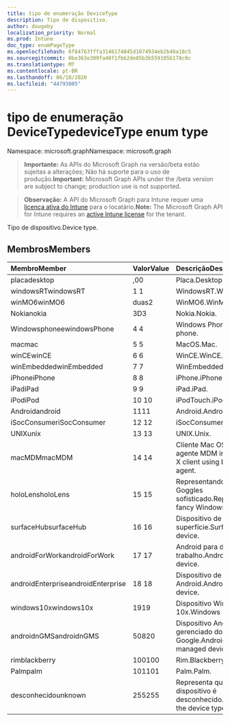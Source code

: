 ```yaml
---
title: tipo de enumeração DeviceType
description: Tipo de dispositivo.
author: dougeby
localization_priority: Normal
ms.prod: Intune
doc_type: enumPageType
ms.openlocfilehash: 6f84763fffa3146174845d1074934eb2b40a18c5
ms.sourcegitcommit: 0be363e309fa40f1fbb2de85b3b559105b178c0c
ms.translationtype: MT
ms.contentlocale: pt-BR
ms.lasthandoff: 06/18/2020
ms.locfileid: "44793805"
---
```

# <a name="devicetype-enum-type"></a><span data-ttu-id="890c0-103">tipo de enumeração DeviceType</span><span class="sxs-lookup"><span data-stu-id="890c0-103">deviceType enum type</span></span>

<span data-ttu-id="890c0-104">Namespace: microsoft.graph</span><span class="sxs-lookup"><span data-stu-id="890c0-104">Namespace: microsoft.graph</span></span>

> <span data-ttu-id="890c0-105">**Importante:** As APIs do Microsoft Graph na versão/beta estão sujeitas a alterações; Não há suporte para o uso de produção.</span><span class="sxs-lookup"><span data-stu-id="890c0-105">**Important:** Microsoft Graph APIs under the /beta version are subject to change; production use is not supported.</span></span>

> <span data-ttu-id="890c0-106">**Observação:** A API do Microsoft Graph para Intune requer uma [licença ativa do Intune](https://go.microsoft.com/fwlink/?linkid=839381) para o locatário.</span><span class="sxs-lookup"><span data-stu-id="890c0-106">**Note:** The Microsoft Graph API for Intune requires an [active Intune license](https://go.microsoft.com/fwlink/?linkid=839381) for the tenant.</span></span>

<span data-ttu-id="890c0-107">Tipo de dispositivo.</span><span class="sxs-lookup"><span data-stu-id="890c0-107">Device type.</span></span>

## <a name="members"></a><span data-ttu-id="890c0-108">Membros</span><span class="sxs-lookup"><span data-stu-id="890c0-108">Members</span></span>
|<span data-ttu-id="890c0-109">Membro</span><span class="sxs-lookup"><span data-stu-id="890c0-109">Member</span></span>|<span data-ttu-id="890c0-110">Valor</span><span class="sxs-lookup"><span data-stu-id="890c0-110">Value</span></span>|<span data-ttu-id="890c0-111">Descrição</span><span class="sxs-lookup"><span data-stu-id="890c0-111">Description</span></span>|
|:---|:---|:---|
|<span data-ttu-id="890c0-112">placa</span><span class="sxs-lookup"><span data-stu-id="890c0-112">desktop</span></span>|<span data-ttu-id="890c0-113">,0</span><span class="sxs-lookup"><span data-stu-id="890c0-113">0</span></span>|<span data-ttu-id="890c0-114">Placa.</span><span class="sxs-lookup"><span data-stu-id="890c0-114">Desktop.</span></span>|
|<span data-ttu-id="890c0-115">windowsRT</span><span class="sxs-lookup"><span data-stu-id="890c0-115">windowsRT</span></span>|<span data-ttu-id="890c0-116">1 </span><span class="sxs-lookup"><span data-stu-id="890c0-116">1</span></span>|<span data-ttu-id="890c0-117">WindowsRT.</span><span class="sxs-lookup"><span data-stu-id="890c0-117">WindowsRT.</span></span>|
|<span data-ttu-id="890c0-118">winMO6</span><span class="sxs-lookup"><span data-stu-id="890c0-118">winMO6</span></span>|<span data-ttu-id="890c0-119">duas</span><span class="sxs-lookup"><span data-stu-id="890c0-119">2</span></span>|<span data-ttu-id="890c0-120">WinMO6.</span><span class="sxs-lookup"><span data-stu-id="890c0-120">WinMO6.</span></span>|
|<span data-ttu-id="890c0-121">Nokia</span><span class="sxs-lookup"><span data-stu-id="890c0-121">nokia</span></span>|<span data-ttu-id="890c0-122">3D</span><span class="sxs-lookup"><span data-stu-id="890c0-122">3</span></span>|<span data-ttu-id="890c0-123">Nokia.</span><span class="sxs-lookup"><span data-stu-id="890c0-123">Nokia.</span></span>|
|<span data-ttu-id="890c0-124">Windowsphonee</span><span class="sxs-lookup"><span data-stu-id="890c0-124">windowsPhone</span></span>|<span data-ttu-id="890c0-125">4 </span><span class="sxs-lookup"><span data-stu-id="890c0-125">4</span></span>|<span data-ttu-id="890c0-126">Windows Phone.</span><span class="sxs-lookup"><span data-stu-id="890c0-126">Windows phone.</span></span>|
|<span data-ttu-id="890c0-127">mac</span><span class="sxs-lookup"><span data-stu-id="890c0-127">mac</span></span>|<span data-ttu-id="890c0-128">5 </span><span class="sxs-lookup"><span data-stu-id="890c0-128">5</span></span>|<span data-ttu-id="890c0-129">MacOS.</span><span class="sxs-lookup"><span data-stu-id="890c0-129">Mac.</span></span>|
|<span data-ttu-id="890c0-130">winCE</span><span class="sxs-lookup"><span data-stu-id="890c0-130">winCE</span></span>|<span data-ttu-id="890c0-131">6 </span><span class="sxs-lookup"><span data-stu-id="890c0-131">6</span></span>|<span data-ttu-id="890c0-132">WinCE.</span><span class="sxs-lookup"><span data-stu-id="890c0-132">WinCE.</span></span>|
|<span data-ttu-id="890c0-133">winEmbedded</span><span class="sxs-lookup"><span data-stu-id="890c0-133">winEmbedded</span></span>|<span data-ttu-id="890c0-134">7 </span><span class="sxs-lookup"><span data-stu-id="890c0-134">7</span></span>|<span data-ttu-id="890c0-135">WinEmbedded.</span><span class="sxs-lookup"><span data-stu-id="890c0-135">WinEmbedded.</span></span>|
|<span data-ttu-id="890c0-136">iPhone</span><span class="sxs-lookup"><span data-stu-id="890c0-136">iPhone</span></span>|<span data-ttu-id="890c0-137">8 </span><span class="sxs-lookup"><span data-stu-id="890c0-137">8</span></span>|<span data-ttu-id="890c0-138">iPhone.</span><span class="sxs-lookup"><span data-stu-id="890c0-138">iPhone.</span></span>|
|<span data-ttu-id="890c0-139">iPad</span><span class="sxs-lookup"><span data-stu-id="890c0-139">iPad</span></span>|<span data-ttu-id="890c0-140">9 </span><span class="sxs-lookup"><span data-stu-id="890c0-140">9</span></span>|<span data-ttu-id="890c0-141">iPad.</span><span class="sxs-lookup"><span data-stu-id="890c0-141">iPad.</span></span>|
|<span data-ttu-id="890c0-142">iPod</span><span class="sxs-lookup"><span data-stu-id="890c0-142">iPod</span></span>|<span data-ttu-id="890c0-143">10 </span><span class="sxs-lookup"><span data-stu-id="890c0-143">10</span></span>|<span data-ttu-id="890c0-144">iPodTouch.</span><span class="sxs-lookup"><span data-stu-id="890c0-144">iPodTouch.</span></span>|
|<span data-ttu-id="890c0-145">Android</span><span class="sxs-lookup"><span data-stu-id="890c0-145">android</span></span>|<span data-ttu-id="890c0-146">11</span><span class="sxs-lookup"><span data-stu-id="890c0-146">11</span></span>|<span data-ttu-id="890c0-147">Android.</span><span class="sxs-lookup"><span data-stu-id="890c0-147">Android.</span></span>|
|<span data-ttu-id="890c0-148">iSocConsumer</span><span class="sxs-lookup"><span data-stu-id="890c0-148">iSocConsumer</span></span>|<span data-ttu-id="890c0-149">12 </span><span class="sxs-lookup"><span data-stu-id="890c0-149">12</span></span>|<span data-ttu-id="890c0-150">iSocConsumer.</span><span class="sxs-lookup"><span data-stu-id="890c0-150">iSocConsumer.</span></span>|
|<span data-ttu-id="890c0-151">UNIX</span><span class="sxs-lookup"><span data-stu-id="890c0-151">unix</span></span>|<span data-ttu-id="890c0-152">13 </span><span class="sxs-lookup"><span data-stu-id="890c0-152">13</span></span>|<span data-ttu-id="890c0-153">UNIX.</span><span class="sxs-lookup"><span data-stu-id="890c0-153">Unix.</span></span>|
|<span data-ttu-id="890c0-154">macMDM</span><span class="sxs-lookup"><span data-stu-id="890c0-154">macMDM</span></span>|<span data-ttu-id="890c0-155">14 </span><span class="sxs-lookup"><span data-stu-id="890c0-155">14</span></span>|<span data-ttu-id="890c0-156">Cliente Mac OS X usando o agente MDM interno.</span><span class="sxs-lookup"><span data-stu-id="890c0-156">Mac OS X client using built in MDM agent.</span></span>|
|<span data-ttu-id="890c0-157">holoLens</span><span class="sxs-lookup"><span data-stu-id="890c0-157">holoLens</span></span>|<span data-ttu-id="890c0-158">15 </span><span class="sxs-lookup"><span data-stu-id="890c0-158">15</span></span>|<span data-ttu-id="890c0-159">Representando o Windows 10 Goggles sofisticado.</span><span class="sxs-lookup"><span data-stu-id="890c0-159">Representing the fancy Windows 10 goggles.</span></span>|
|<span data-ttu-id="890c0-160">surfaceHub</span><span class="sxs-lookup"><span data-stu-id="890c0-160">surfaceHub</span></span>|<span data-ttu-id="890c0-161">16 </span><span class="sxs-lookup"><span data-stu-id="890c0-161">16</span></span>|<span data-ttu-id="890c0-162">Dispositivo de HUB de superfície.</span><span class="sxs-lookup"><span data-stu-id="890c0-162">Surface HUB device.</span></span>|
|<span data-ttu-id="890c0-163">androidForWork</span><span class="sxs-lookup"><span data-stu-id="890c0-163">androidForWork</span></span>|<span data-ttu-id="890c0-164">17 </span><span class="sxs-lookup"><span data-stu-id="890c0-164">17</span></span>|<span data-ttu-id="890c0-165">Android para dispositivo de trabalho.</span><span class="sxs-lookup"><span data-stu-id="890c0-165">Android for work device.</span></span>|
|<span data-ttu-id="890c0-166">androidEnterprise</span><span class="sxs-lookup"><span data-stu-id="890c0-166">androidEnterprise</span></span>|<span data-ttu-id="890c0-167">18 </span><span class="sxs-lookup"><span data-stu-id="890c0-167">18</span></span>|<span data-ttu-id="890c0-168">Dispositivo de empresa Android.</span><span class="sxs-lookup"><span data-stu-id="890c0-168">Android enterprise device.</span></span>|
|<span data-ttu-id="890c0-169">windows10x</span><span class="sxs-lookup"><span data-stu-id="890c0-169">windows10x</span></span>|<span data-ttu-id="890c0-170">19</span><span class="sxs-lookup"><span data-stu-id="890c0-170">19</span></span>|<span data-ttu-id="890c0-171">Dispositivo Windows 10x.</span><span class="sxs-lookup"><span data-stu-id="890c0-171">Windows 10x device.</span></span>|
|<span data-ttu-id="890c0-172">androidnGMS</span><span class="sxs-lookup"><span data-stu-id="890c0-172">androidnGMS</span></span>|<span data-ttu-id="890c0-173">508</span><span class="sxs-lookup"><span data-stu-id="890c0-173">20</span></span>|<span data-ttu-id="890c0-174">Dispositivo Android não gerenciado do Google.</span><span class="sxs-lookup"><span data-stu-id="890c0-174">Android non Google managed device.</span></span>|
|<span data-ttu-id="890c0-175">rim</span><span class="sxs-lookup"><span data-stu-id="890c0-175">blackberry</span></span>|<span data-ttu-id="890c0-176">100</span><span class="sxs-lookup"><span data-stu-id="890c0-176">100</span></span>|<span data-ttu-id="890c0-177">Rim.</span><span class="sxs-lookup"><span data-stu-id="890c0-177">Blackberry.</span></span>|
|<span data-ttu-id="890c0-178">Palm</span><span class="sxs-lookup"><span data-stu-id="890c0-178">palm</span></span>|<span data-ttu-id="890c0-179">101</span><span class="sxs-lookup"><span data-stu-id="890c0-179">101</span></span>|<span data-ttu-id="890c0-180">Palm.</span><span class="sxs-lookup"><span data-stu-id="890c0-180">Palm.</span></span>|
|<span data-ttu-id="890c0-181">desconhecido</span><span class="sxs-lookup"><span data-stu-id="890c0-181">unknown</span></span>|<span data-ttu-id="890c0-182">255</span><span class="sxs-lookup"><span data-stu-id="890c0-182">255</span></span>|<span data-ttu-id="890c0-183">Representa que o tipo de dispositivo é desconhecido.</span><span class="sxs-lookup"><span data-stu-id="890c0-183">Represents that the device type is unknown.</span></span>|



